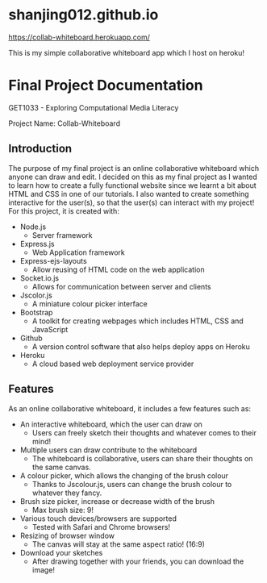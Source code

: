 # shanjing012.github.io
https://collab-whiteboard.herokuapp.com/

This is my simple collaborative whiteboard app which I host on heroku!

# Final Project Documentation
GET1033 - Exploring Computational Media Literacy

Project Name: Collab-Whiteboard

## Introduction
The purpose of my final project is an online collaborative whiteboard which anyone can draw and edit. I decided on this as my final project as I wanted to learn how to create a fully functional website since we learnt a bit about HTML and CSS in one of our tutorials. I also wanted to create something interactive for the user(s), so that the user(s) can interact with my project! For this project, it is created with:

* Node.js
  * Server framework
* Express.js
  * Web Application framework
* Express-ejs-layouts
  * Allow reusing of HTML code on the web application
* Socket.io.js
  * Allows for communication between server and clients
* Jscolor.js
  * A miniature colour picker interface
* Bootstrap
  * A toolkit for creating webpages which includes HTML, CSS and JavaScript
* Github
  * A version control software that also helps deploy apps on Heroku
* Heroku
  * A cloud based web deployment service provider

## Features
As an online collaborative whiteboard, it includes a few features such as:

* An interactive whiteboard, which the user can draw on
  * Users can freely sketch their thoughts and whatever comes to their mind!
* Multiple users can draw contribute to the whiteboard
  * The whiteboard is collaborative, users can share their thoughts on the same canvas.
* A colour picker, which allows the changing of the brush colour
  * Thanks to Jscolour.js, users can change the brush colour to whatever they fancy.
* Brush size picker, increase or decrease width of the brush
  * Max brush size: 9!
* Various touch devices/browsers are supported
  * Tested with Safari and Chrome browsers!
* Resizing of browser window
  * The canvas will stay at the same aspect ratio! (16:9)
* Download your sketches
  * After drawing together with your friends, you can download the image!
